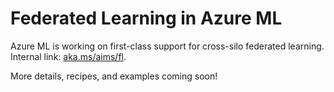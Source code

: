 # Federated Learning in Azure ML

Azure ML is working on first-class support for cross-silo federated learning.
Internal link: [aka.ms/aims/fl](https://aka.ms/aims/fl/).

More details, recipes, and examples coming soon!
